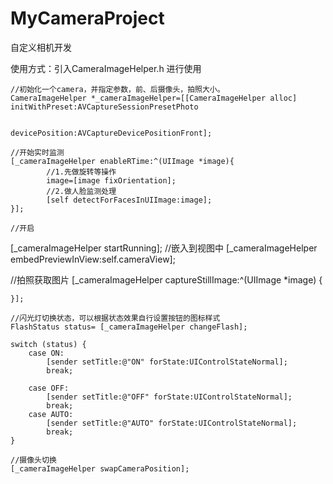 MyCameraProject
===============
自定义相机开发

使用方式：引入CameraImageHelper.h  进行使用

    //初始化一个camera，并指定参数，前、后摄像头，拍照大小。
    CameraImageHelper *_cameraImageHelper=[[CameraImageHelper alloc] initWithPreset:AVCaptureSessionPresetPhoto
                        
                                                  devicePosition:AVCaptureDevicePositionFront];

    //开始实时监测
    [_cameraImageHelper enableRTime:^(UIImage *image){
            //1.先做旋转等操作
            image=[image fixOrientation];
            //2.做人脸监测处理
            [self detectForFacesInUIImage:image];
    }];
    
    //开启
  [_cameraImageHelper startRunning];
  //嵌入到视图中
  [_cameraImageHelper embedPreviewInView:self.cameraView];
  
  
  //拍照获取图片
  [_cameraImageHelper captureStillImage:^(UIImage *image) {
        
    }];
    
    //闪光灯切换状态，可以根据状态效果自行设置按钮的图标样式
    FlashStatus status= [_cameraImageHelper changeFlash];
    
    switch (status) {
        case ON:
            [sender setTitle:@"ON" forState:UIControlStateNormal];
            break;
            
        case OFF:
            [sender setTitle:@"OFF" forState:UIControlStateNormal];
            break;
        case AUTO:
            [sender setTitle:@"AUTO" forState:UIControlStateNormal];
            break;
    }
    
    //摄像头切换
    [_cameraImageHelper swapCameraPosition];
